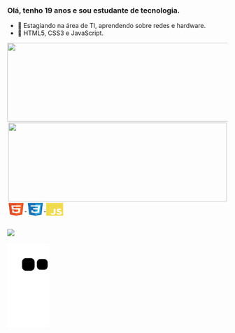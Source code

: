 ### Olá, tenho 19 anos e sou estudante de tecnologia.

- 🔭 Estagiando na área de TI, aprendendo sobre redes e hardware.
- 🌱 HTML5, CSS3 e JavaScript.

<div align="center">
  <a href="https://github.com/andersonr-o">
  <img width="505em" height="180em" src="https://github-readme-stats.vercel.app/api?username=andersonr-o&show_icons=true&theme=dark&include_all_commits=true&count_private=true"/>
  <img width="500em" height="180em" src="https://github-readme-stats.vercel.app/api/top-langs/?username=andersonr-o&layout=compact&langs_count=7&theme=dark"/>
</div>
  
  <img align="center" alt="HTML" height="30" width="40" src="https://raw.githubusercontent.com/devicons/devicon/master/icons/html5/html5-original.svg">
  <img align="center" alt="CSS" height="30" width="40" src="https://raw.githubusercontent.com/devicons/devicon/master/icons/css3/css3-original.svg">
  <img align="center" alt="JS" height="30" width="40" src="https://raw.githubusercontent.com/devicons/devicon/master/icons/javascript/javascript-plain.svg">
  
 ##
  
  <a href="https://www.instagram.com/andersonr_o/" target="_blank"><img src="https://img.shields.io/badge/-Instagram-%23E4405F?style=for-the-badge&logo=instagram&logoColor=white" target="_blank"></a>
  
![Snake animation](https://github.com/andersonr-o/andersonr-o/blob/output/github-contribution-grid-snake.svg)
